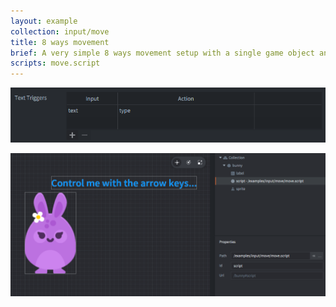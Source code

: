 ```yaml
---
layout: example
collection: input/move
title: 8 ways movement
brief: A very simple 8 ways movement setup with a single game object and a script that listens to input and updates the game object position accordingly.
scripts: move.script
---
```


![input bindings](input_bindings.png)

![move](move.png)
